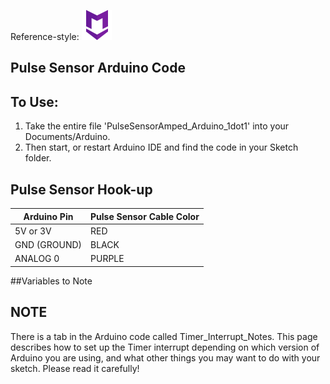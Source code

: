 Reference-style: 
![alt text][logo]

[logo]: https://github.com/adam-p/markdown-here/raw/master/src/common/images/icon48.png "Logo Title Text 2"

## Pulse Sensor Arduino Code

## To Use:
1) Take the entire file 'PulseSensorAmped_Arduino_1dot1' into your Documents/Arduino.
2) Then start, or restart Arduino IDE and find the code in your Sketch folder.


## Pulse Sensor Hook-up
Arduino Pin   | Pulse Sensor Cable Color
------------- | -------------
5V or 3V      | RED
GND (GROUND)  | BLACK
ANALOG 0      | PURPLE

##Variables to Note


## NOTE 
There is a tab in the Arduino code called Timer_Interrupt_Notes. This page describes how to set up the Timer interrupt depending on which version of Arduino you are using, and what other things you may want to do with your sketch. Please read it carefully!
